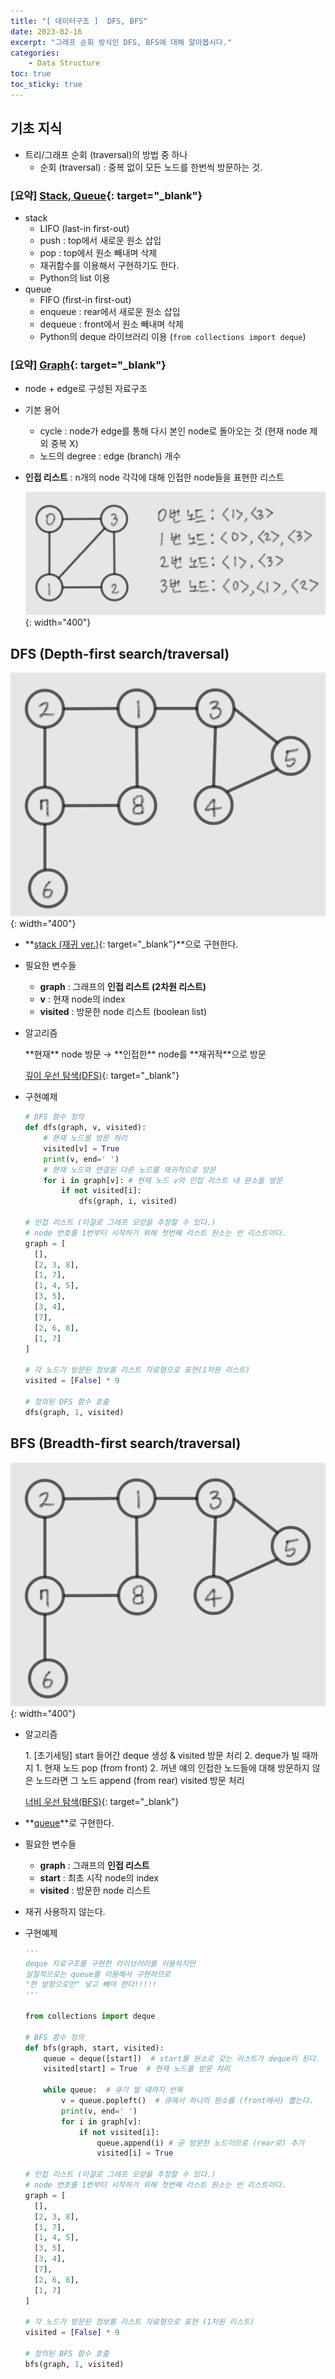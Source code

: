 ```yaml
---
title: "[ 데이터구조 ]  DFS, BFS"
date: 2023-02-16
excerpt: "그래프 순회 방식인 DFS, BFS에 대해 알아봅시다."
categories: 
    - Data Structure
toc: true
toc_sticky: true
---
```




## 기초 지식

- 트리/그래프 순회 (traversal)의 방법 중 하나
    - 순회 (traversal) : 중복 없이 모든 노드를 한번씩 방문하는 것.

### [요약] [Stack, Queue](/_posts/data_structure/2022-01-09-stackQueue.md){: target="_blank"}
- stack
    - LIFO (last-in first-out)
    - push : top에서 새로운 원소 삽입
    - pop : top에서 원소 빼내며 삭제
    - 재귀함수를 이용해서 구현하기도 한다.
    - Python의 list 이용
- queue
    - FIFO (first-in first-out)
    - enqueue : rear에서 새로운 원소 삽입
    - dequeue : front에서 원소 빼내며 삭제
    - Python의 deque 라이브러리 이용 (`from collections import deque`)

### [요약] [Graph](/_posts/data_structure/2022-01-09-graph.md){: target="_blank"}

- node + edge로 구성된 자료구조
- 기본 용어
    - cycle : node가 edge를 통해 다시 본인 node로 돌아오는 것 (현재 node 제외 중복 X)
    - 노드의 degree : edge (branch) 개수
- **인접 리스트** : n개의 node 각각에 대해 인접한 node들을 표현한 리스트
    
    ![인접 리스트](/assets/images/posts/data_structure/dfs%26bfs/1.jpg){: width="400"}
    

## DFS (Depth-first search/traversal)

![예제의 그래프](/assets/images/posts/data_structure/dfs%26bfs/2.jpg){: width="400"}

- **[stack (재귀 ver.)](/_posts/data_structure/2022-01-09-stackQueue.md){: target="_blank"}**으로 구현한다.
- 필요한 변수들
    - **graph** : 그래프의 **인접 리스트 (2차원 리스트)**
    - **v** : 현재 node의 index
    - **visited** : 방문한 node 리스트 (boolean list)
- 알고리즘
    <aside>
    **현재** node 방문 → **인접한** node를 **재귀적**으로 방문
    </aside>
    
    [깊이 우선 탐색(DFS)](https://kingpodo.tistory.com/47){: target="_blank"}
    
- 구현예제
    
    ```python
    # DFS 함수 정의
    def dfs(graph, v, visited):
        # 현재 노드를 방문 처리
        visited[v] = True
        print(v, end=' ')
        # 현재 노드와 연결된 다른 노드를 재귀적으로 방문
        for i in graph[v]: # 현재 노드 v의 인접 리스트 내 원소들 방문
            if not visited[i]:
                dfs(graph, i, visited)
    
    # 인접 리스트 (이걸로 그래프 모양을 추정할 수 있다.)
    # node 번호를 1번부터 시작하기 위해 첫번째 리스트 원소는 빈 리스트이다.
    graph = [
      [],
      [2, 3, 8],
      [1, 7],
      [1, 4, 5],
      [3, 5],
      [3, 4],
      [7],
      [2, 6, 8],
      [1, 7]
    ]
    
    # 각 노드가 방문된 정보를 리스트 자료형으로 표현(1차원 리스트)
    visited = [False] * 9
    
    # 정의된 DFS 함수 호출
    dfs(graph, 1, visited)
    ```
    

## BFS (Breadth-first search/traversal)

![예제의 그래프](/assets/images/posts/data_structure/dfs%26bfs/2.jpg){: width="400"}

- 알고리즘
    
    <aside>
    1. [초기세팅] start 들어간 deque 생성 & visited 방문 처리
    2. deque가 빌 때까지
        1. 현재 노드 pop (from front)
        2. 꺼낸 얘의 인접한 노드들에 대해
                방문하지 않은 노드라면
                그 노드 append (from rear)
                visited 방문 처리   
    </aside>
    
    [너비 우선 탐색(BFS)](https://kingpodo.tistory.com/48?category=805745){: target="_blank"}
    
- **[queue](/_posts/data_structure/2022-01-09-stackQueue.md)**로 구현한다.
- 필요한 변수들
    - **graph** : 그래프의 **인접 리스트**
    - **start** : 최초 시작 node의 index
    - **visited** : 방문한 node 리스트
- 재귀 사용하지 않는다.
- 구현예제
    
    ```python
    '''
    deque 자료구조를 구현한 라이브러리를 이용하지만 
    실질적으로는 queue를 이용해서 구현하므로
    "한 방향으로만" 넣고 빼야 한다!!!!!
    '''
    
    from collections import deque
    
    # BFS 함수 정의
    def bfs(graph, start, visited):
        queue = deque([start])  # start를 원소로 갖는 리스트가 deque이 된다.
        visited[start] = True  # 현재 노드를 방문 처리
        
        while queue:  # 큐가 빌 때까지 반복
            v = queue.popleft()  # 큐에서 하나의 원소를 (front에서) 뽑는다.
            print(v, end=' ')
            for i in graph[v]:
                if not visited[i]:
                    queue.append(i) # 곧 방문한 노드이므로 (rear로) 추가
                    visited[i] = True
    
    # 인접 리스트 (이걸로 그래프 모양을 추정할 수 있다.)
    # node 번호를 1번부터 시작하기 위해 첫번째 리스트 원소는 빈 리스트이다.
    graph = [
      [],
      [2, 3, 8],
      [1, 7],
      [1, 4, 5],
      [3, 5],
      [3, 4],
      [7],
      [2, 6, 8],
      [1, 7]
    ]
    
    # 각 노드가 방문된 정보를 리스트 자료형으로 표현 (1차원 리스트)
    visited = [False] * 9
    
    # 정의된 BFS 함수 호출
    bfs(graph, 1, visited)
    ```